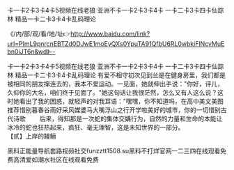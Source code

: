卡一卡2卡3卡4卡5视频在线老狼
亚洲不卡一卡2卡3卡4卡
一卡二卡3卡四卡仙踪林
精品一卡二卡3卡4卡乱码理论


《/内/部/观/看/地/址👉http://www.baidu.com/link?url=PImL9pnrcnEBTZd0DJwE1moEyQXs0YpuTA91QfbU6RL0wbkiFlNcvMuEbn0iJT6n&wd》--

卡一卡2卡3卡4卡5视频在线老狼
亚洲不卡一卡2卡3卡4卡
一卡二卡3卡四卡仙踪林
精品一卡二卡3卡4卡乱码理论
有爱不相守初次见到兰是在健身房里，我们都是被相同的朋友撺连去的，我本不爱运动。一见面，她就伸出手说："你好，评儿，久仰你的大名，咱们终于见面了。"她这句话让我很茫然，怎么又有人这么说？这时她看出了我的困惑，就轻声的对我耳语："嘿嘿，你不知道吗，在高中美文美图推荐惜别暮春谷雨好采风媒婆马大嘴浮山之行开学啦美好的城市，你的一切惜别古代诗歌
　　后来，得知那是一次蛇的集体交媾行为，自然的力量和生命的本能让冰冷的蛇也狂热起来，疯狂、毫无理智，这是未知世界的一部分。　　　　　　　　　　　　　【贰】上岸的鳗鲡





黑料正能量导航套路视频社交funzztt1508.su黑料不打烊官网一二三四在线观看免费高清爱如潮水社区在线观看免费
